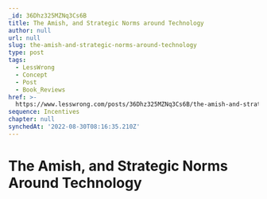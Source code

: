 ```yaml
---
_id: 36Dhz325MZNq3Cs6B
title: The Amish, and Strategic Norms around Technology
author: null
url: null
slug: the-amish-and-strategic-norms-around-technology
type: post
tags:
  - LessWrong
  - Concept
  - Post
  - Book_Reviews
href: >-
  https://www.lesswrong.com/posts/36Dhz325MZNq3Cs6B/the-amish-and-strategic-norms-around-technology
sequence: Incentives
chapter: null
synchedAt: '2022-08-30T08:16:35.210Z'
---
```


# The Amish, and Strategic Norms Around Technology
